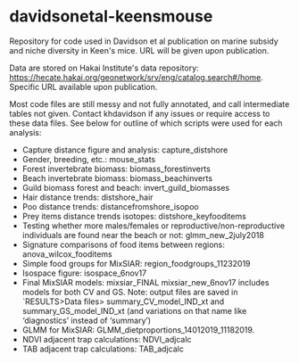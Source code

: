 # davidsonetal-keensmouse
Repository for code used in Davidson et al publication on marine subsidy and niche diversity in Keen's mice. URL will be given upon publication.

Data are stored on Hakai Institute's data repository: https://hecate.hakai.org/geonetwork/srv/eng/catalog.search#/home. Specific URL available upon publication.

Most code files are still messy and not fully annotated, and call intermediate tables not given. Contact khdavidson if any issues or require access to these data files. See below for outline of which scripts were used for each analysis:
- Capture distance figure and analysis: capture_distshore
- Gender, breeding, etc.: mouse_stats
- Forest invertebrate biomass: biomass_forestinverts
- Beach invertebrate biomass: biomass_beachinverts
- Guild biomass forest and beach: invert_guild_biomasses 
- Hair distance trends: distshore_hair  
- Poo distance trends: distancefromshore_isopoo
- Prey items distance trends isotopes: distshore_keyfooditems
- Testing whether more males/females or reproductive/non-reproductive individuals are found near the beach or not: glmm_new_2july2018 
- Signature comparisons of food items between regions: anova_wilcox_fooditems 
- Simple food groups for MixSIAR: region_foodgroups_11232019 
- Isospace figure: isospace_6nov17
- Final MixSIAR models: mixsiar_FINAL mixsiar_new_6nov17 includes models for both CV and GS. Note: output files are saved in `RESULTS>Data files> summary_CV_model_IND_xt and summary_GS_model_IND_xt (and variations on that name like ‘diagnostics’ instead of ‘summary’) 
- GLMM for MixSIAR: GLMM_dietproportions_14012019_11182019. 
- NDVI adjacent trap calculations: NDVI_adjcalc
- TAB adjacent trap calculations: TAB_adjcalc
